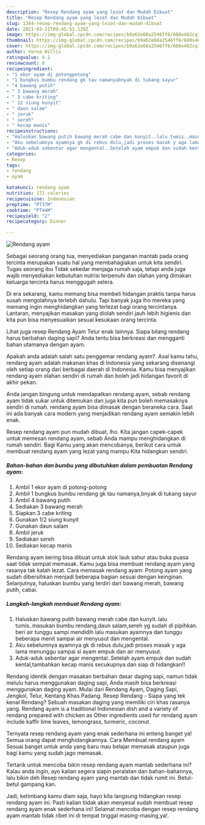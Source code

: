 ```yaml
---
description: "Resep Rendang ayam yang lezat dan Mudah Dibuat"
title: "Resep Rendang ayam yang lezat dan Mudah Dibuat"
slug: 1344-resep-rendang-ayam-yang-lezat-dan-mudah-dibuat
date: 2021-03-21T09:45:51.129Z
image: https://img-global.cpcdn.com/recipes/b9a62e68a2546ff6/680x482cq70/rendang-ayam-foto-resep-utama.jpg
thumbnail: https://img-global.cpcdn.com/recipes/b9a62e68a2546ff6/680x482cq70/rendang-ayam-foto-resep-utama.jpg
cover: https://img-global.cpcdn.com/recipes/b9a62e68a2546ff6/680x482cq70/rendang-ayam-foto-resep-utama.jpg
author: Verna Willis
ratingvalue: 4.1
reviewcount: 8
recipeingredient:
- "1 ekor ayam di potongpotong"
- "1 bungkus bumbu rendang gk tau namanyabnyak di tukang sayur"
- "4 bawang putih"
- " 3 bawang merah"
- " 3 cabe kriting"
- " 12 siung kunyit"
- " daun salam"
- " jeruk"
- " sereh"
- " kecap manis"
recipeinstructions:
- "Haluskan bawang putih bawang merah cabe dan kunyit..lalu tumis..masukan bumbu rendang,daun salam,sereh yg sudah di pipihkan. beri air tunggu sampi mendidih lalu masukan ayamnya dan tunggu beberapa menit sampai air menyusut dan mengental."
- "Aku sebelumnya ayamnya gk di rebus dulu,jadi proses masak y aga lama menunggu sampai si ayam empuk dan air menyusut."
- "Aduk-aduk sebentar agar mengental..Setelah ayam empuk dan sudah kental,tambahkan kecap manis secukupnya.dan siap di hidangkan!!"
categories:
- Resep
tags:
- rendang
- ayam

katakunci: rendang ayam 
nutrition: 172 calories
recipecuisine: Indonesian
preptime: "PT37M"
cooktime: "PT44M"
recipeyield: "2"
recipecategory: Dinner

---
```



![Rendang ayam](https://img-global.cpcdn.com/recipes/b9a62e68a2546ff6/680x482cq70/rendang-ayam-foto-resep-utama.jpg)

Sebagai seorang orang tua, menyediakan panganan mantab pada orang tercinta merupakan suatu hal yang membahagiakan untuk kita sendiri. Tugas seorang ibu Tidak sekedar menjaga rumah saja, tetapi anda juga wajib menyediakan kebutuhan nutrisi terpenuhi dan olahan yang dimakan keluarga tercinta harus menggugah selera.

Di era  sekarang, kamu memang bisa membeli hidangan praktis tanpa harus susah mengolahnya terlebih dahulu. Tapi banyak juga lho mereka yang memang ingin menghidangkan yang terlezat bagi orang tercintanya. Lantaran, menyajikan masakan yang diolah sendiri jauh lebih higienis dan kita pun bisa menyesuaikan sesuai kesukaan orang tercinta. 

Lihat juga resep Rendang Ayam Telur enak lainnya. Siapa bilang rendang harus berbahan daging sapi? Anda tentu bisa berkreasi dan mengganti bahan utamanya dengan ayam.

Apakah anda adalah salah satu penggemar rendang ayam?. Asal kamu tahu, rendang ayam adalah makanan khas di Indonesia yang sekarang disenangi oleh setiap orang dari berbagai daerah di Indonesia. Kamu bisa menyajikan rendang ayam olahan sendiri di rumah dan boleh jadi hidangan favorit di akhir pekan.

Anda jangan bingung untuk mendapatkan rendang ayam, sebab rendang ayam tidak sukar untuk ditemukan dan juga kita pun boleh memasaknya sendiri di rumah. rendang ayam bisa dimasak dengan beraneka cara. Saat ini ada banyak cara modern yang menjadikan rendang ayam semakin lebih enak.

Resep rendang ayam pun mudah dibuat, lho. Kita jangan capek-capek untuk memesan rendang ayam, sebab Anda mampu menghidangkan di rumah sendiri. Bagi Kamu yang akan mencobanya, berikut cara untuk membuat rendang ayam yang lezat yang mampu Kita hidangkan sendiri.

<!--inarticleads1-->

##### Bahan-bahan dan bumbu yang dibutuhkan dalam pembuatan Rendang ayam:

1. Ambil 1 ekor ayam di potong-potong
1. Ambil 1 bungkus bumbu rendang gk tau namanya,bnyak di tukang sayur
1. Ambil 4 bawang putih
1. Sediakan  3 bawang merah
1. Siapkan  3 cabe kriting
1. Gunakan  1/2 siung kunyit
1. Gunakan  daun salam
1. Ambil  jeruk
1. Sediakan  sereh
1. Sediakan  kecap manis


Rendang ayam kering bisa dibuat untuk stok lauk sahur atau buka puasa saat tidak sempat memasak. Kamu juga bisa membuat rendang ayam yang rasanya tak kalah lezat. Cara memasak rendang ayam: Potong ayam yang sudah dibersihkan menjadi beberapa bagian sesuai dengan keinginan. Selanjutnya, haluskan bumbu yang terdiri dari bawang merah, bawang putih, cabai. 

<!--inarticleads2-->

##### Langkah-langkah membuat Rendang ayam:

1. Haluskan bawang putih bawang merah cabe dan kunyit..lalu tumis..masukan bumbu rendang,daun salam,sereh yg sudah di pipihkan. beri air tunggu sampi mendidih lalu masukan ayamnya dan tunggu beberapa menit sampai air menyusut dan mengental.
1. Aku sebelumnya ayamnya gk di rebus dulu,jadi proses masak y aga lama menunggu sampai si ayam empuk dan air menyusut.
1. Aduk-aduk sebentar agar mengental..Setelah ayam empuk dan sudah kental,tambahkan kecap manis secukupnya.dan siap di hidangkan!!


Rendang identik dengan masakan berbahan dasar daging sapi, namun tidak melulu harus menggunakan daging sapi, Anda masih bisa berkreasi menggunakan daging ayam. Mulai dari Rendang Ayam, Daging Sapi, Jengkol, Telur, Kentang Khas Padang. Resep Rendang - Siapa yang tek kenal Rendang? Sebuah masakan daging yang memiliki ciri khas rasanya yang. Rendang ayam is a traditional Indonesian dish and a variety of rendang prepared with chicken as Other ingredients used for rendang ayam include kaffir lime leaves, lemongrass, turmeric, coconut. 

Ternyata resep rendang ayam yang enak sederhana ini enteng banget ya! Semua orang dapat menghidangkannya. Cara Membuat rendang ayam Sesuai banget untuk anda yang baru mau belajar memasak ataupun juga bagi kamu yang sudah jago memasak.

Tertarik untuk mencoba bikin resep rendang ayam mantab sederhana ini? Kalau anda ingin, ayo kalian segera siapin peralatan dan bahan-bahannya, lalu bikin deh Resep rendang ayam yang mantab dan tidak rumit ini. Betul-betul gampang kan. 

Jadi, ketimbang kamu diam saja, hayo kita langsung hidangkan resep rendang ayam ini. Pasti kalian tiidak akan menyesal sudah membuat resep rendang ayam enak sederhana ini! Selamat mencoba dengan resep rendang ayam mantab tidak ribet ini di tempat tinggal masing-masing,ya!.


